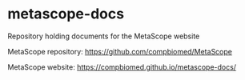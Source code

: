 # metascope-docs
Repository holding documents for the MetaScope website

MetaScope repository: https://github.com/compbiomed/MetaScope

MetaScope website: https://compbiomed.github.io/metascope-docs/
